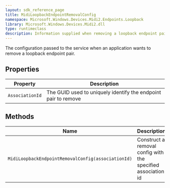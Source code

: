 ```yaml
---
layout: sdk_reference_page
title: MidiLoopbackEndpointRemovalConfig
namespace: Microsoft.Windows.Devices.Midi2.Endpoints.Loopback
library: Microsoft.Windows.Devices.Midi2.dll
type: runtimeclass
description: Information supplied when removing a loopback endpoint pair
---
```


The configuration passed to the service when an application wants to remove a loopback endpoint pair.

## Properties

| Property | Description |
| -------- | ----------- |
| `AssociationId` | The GUID used to uniquely identify the endpoint pair to remove |

## Methods

| Name | Description |
| -------- | ----------- |
| `MidiLoopbackEndpointRemovalConfig(associationId)` | Construct a removal config with the specified association id |
